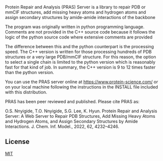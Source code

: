 Protein Repair and Analysis (PRAS) Server is a library to repair PDB or mmCIF structures, add missing heavy atoms and hydrogen atoms and assign secondary structures by amide-amide interactions of the backbone

The program was originally written in python programming language. Comments are not provided in the C++ source code because it follows the logic of the python source code where extensive comments are provided

The difference between this and the python counterpart is the processing speed. The C++ version is written for those processing hundreds of PDB structures or a very large PDB/mmCIF structure.  For this reason, the option to select a single chain is limited to the python version which is reasonably fast for that kind of job. In summary, the C++ version is 9 to 12 times faster than the python version.

You can use the PRAS server online at https://www.protein-science.com/ or on your local machine following the instructions in the INSTALL file included with this distribution.

PRAS has been peer reviewed and published. Please cite PRAS as:

O.S. Nnyigide, T.O. Nnyigide, S.G. Lee, K. Hyun. Protein Repair and Analysis Server: A Web Server to Repair PDB Structures, Add Missing Heavy Atoms and Hydrogen Atoms, and Assign Secondary Structures by Amide Interactions.
J. Chem. Inf. Model., 2022, 62, 4232–4246.

## License
[MIT](https://choosealicense.com/licenses/mit/)

